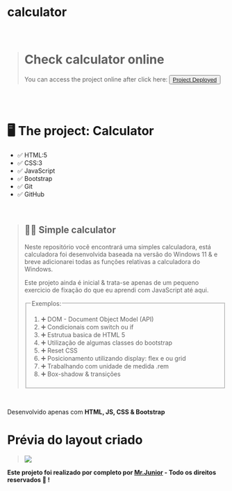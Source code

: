 # calculator

<br>
<blockquote>
<div>
  <h1>Check calculator online</h1>
  <p>
    You can access the project online after click here: 
    <button>
      <a href="https://mrc-junior.github.io/nav-animation/src/" target="_blank">Project Deployed</a>
    </button>
  </p>
</div>
</blockquote>
<br>
<br>
<h1> 🖥️ The project: Calculator </h1>
<ul>
  <li>✅ HTML:5</li>
  <li>✅ CSS:3</li>
  <li>✅ JavaScript </li>
  <li>✅ Bootstrap </li>
  <li>✅ Git</li>
  <li>✅ GitHub</li>
</ul>
<br>
<blockquote>
  <div>
    <h2> 👨‍💻 Simple calculator </h2>
    <p>Neste repositório você encontrará uma simples calculadora, está calculadora foi desenvolvida baseada na versão do Windows 11 & e breve adicionarei todas as funções relativas a calculadora do Windows.</p>
    <p>Este projeto ainda é inicial & trata-se apenas de um pequeno exercicio de fixação do que eu aprendi com JavaScript até aqui. </p>
  <fieldset>
    <legend>Exemplos:</legend>
      <ol start="1">
        <li>➕ DOM - Document Object Model (API)</li>
        <li>➕ Condicionais com switch ou if</li>
        <li>➕ Estrutua basica de HTML 5</li>
        <li>➕ Utilização de algumas classes do bootstrap</li>
        <li>➕ Reset CSS</li>
        <li>➕ Posicionamento utilizando display: flex e ou grid </li>
        <li>➕ Trabalhando com unidade de medida .rem </li>
        <li>➕ Box-shadow & transições </li>
      </ol>
  </fieldset>
  </div>
</blockquote>
<br>
<div>
  <p>Desenvolvido apenas com <strong>HTML, JS, CSS & Bootstrap</strong></p>
</div>
<h1> Prévia do layout criado </h1>
<blockquote>
  <img src="https://i.imgur.com/ru9pi1i.png">
</blockquote>
<div>
  <strong>Este projeto foi realizado por completo por <a href="https://github.com/Mrc-Junior">Mr.Junior</a> - Todo os direitos reservados 🚀 !</strong>
</div>
